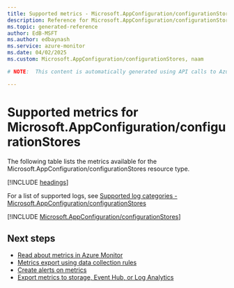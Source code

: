 ```yaml
---
title: Supported metrics - Microsoft.AppConfiguration/configurationStores
description: Reference for Microsoft.AppConfiguration/configurationStores metrics in Azure Monitor.
ms.topic: generated-reference
author: EdB-MSFT
ms.author: edbaynash
ms.service: azure-monitor
ms.date: 04/02/2025
ms.custom: Microsoft.AppConfiguration/configurationStores, naam

# NOTE:  This content is automatically generated using API calls to Azure. Any edits made on these files will be overwritten in the next run of the script. 

---
```


  
# Supported metrics for Microsoft.AppConfiguration/configurationStores
  
The following table lists the metrics available for the Microsoft.AppConfiguration/configurationStores resource type.  
  
  
[!INCLUDE [headings](~/reusable-content/ce-skilling/azure/includes/azure-monitor/reference/metrics/metrics-headings.md)]  
  
  
  
For a list of supported logs, see [Supported log categories - Microsoft.AppConfiguration/configurationStores](../supported-logs/microsoft-appconfiguration-configurationstores-logs.md)  
  
 

[!INCLUDE [Microsoft.AppConfiguration/configurationStores](~/reusable-content/ce-skilling/azure/includes/azure-monitor/reference/metrics/microsoft-appconfiguration-configurationstores-metrics-include.md)]  



## Next steps

- [Read about metrics in Azure Monitor](/azure/azure-monitor/data-platform)
- [Metrics export using data collection rules](/azure/azure-monitor/essentials/data-collection-metrics)
- [Create alerts on metrics](/azure/azure-monitor/alerts/alerts-overview)
- [Export metrics to storage, Event Hub, or Log Analytics](/azure/azure-monitor/essentials/platform-logs-overview)
